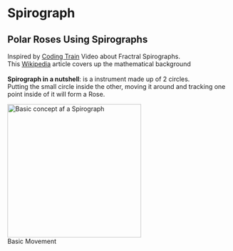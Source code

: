 # Spirograph
Polar Roses Using Spirographs
---
Inspired by [Coding Train][1] Video about Fractral Spirographs.\
This [Wikipedia][2] article covers up the mathematical background
\
\
**Spirograph in a nutshell**: is a instrument made up of 2 circles.\
Putting the small circle inside the other, moving it around and tracking one point inside of it
will form a Rose.


<img id="spirograph-img" src="https://upload.wikimedia.org/wikipedia/commons/c/c1/Spiograph_Animation.gif" width="300" alt="Basic concept af a Spirograph">\
<label for="spirograph-img">Basic Movement</label>


[1]: https://thecodingtrain.com/CodingChallenges/061-fractal-spirograph.html
[2]: https://en.wikipedia.org/wiki/Spirograph